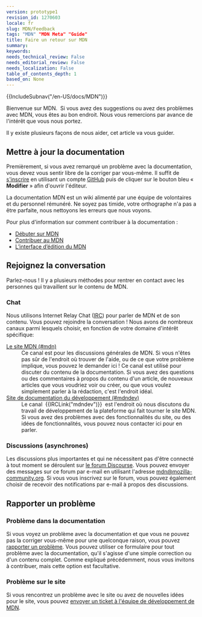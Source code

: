 ```yaml
---
version: prototype1
revision_id: 1270603
locale: fr
slug: MDN/Feedback
tags: "MDN" "MDN Meta" "Guide"
title: Faire un retour sur MDN
summary: 
keywords: 
needs_technical_review: False
needs_editorial_review: False
needs_localization: False
table_of_contents_depth: 1
based_on: None
---
```

<div>{{IncludeSubnav("/en-US/docs/MDN")}}</div>

<p>Bienvenue sur MDN.&nbsp; <span class="seoSummary">Si vous avez des suggestions ou avez des problèmes avec MDN, vous êtes au bon endroit. Nous vous remercions par avance de l'intérêt que vous nous portez.</span></p>

<p><span class="seoSummary">Il y existe plusieurs façons de nous aider, cet article va vous guider.</span></p>

<h2 id="Mettre_à_jour_la_documentation">Mettre à jour la documentation</h2>

<p>Premièrement, si vous avez remarqué un problème avec la documentation, vous devez vous sentir libre de la corriger par vous-même. Il suffit de <a href="/fr/docs/MDN/Contribute/Howto/Comment_cr%C3%A9er_un_compte_sur_MDN">s'inscrire</a> en utilisant un compte <a href="https://github.com/">GitHub</a> puis de cliquer sur le bouton bleu « <strong>Modifier</strong> » afin d'ouvrir l'éditeur.</p>

<p>La documentation MDN est un wiki alimenté par une équipe de volontaires et du personnel rémunéré. Ne soyez pas timide, votre orthographe n'a pas a être parfaite, nous nettoyons les erreurs que nous voyons.</p>

<p>Pour plus d'information sur comment contribuer à la documentation :</p>

<ul>
 <li><a href="/fr/docs/MDN/Débuter_sur_MDN">Débuter sur MDN</a></li>
 <li><a href="/fr/docs/MDN/Contribute">Contribuer au MDN</a></li>
 <li><a href="/fr/docs/Project:Guide_du_rédacteur">L’interface d’édition du MDN</a></li>
</ul>

<h2 id="Rejoignez_la_conversation">Rejoignez la conversation</h2>

<p>Parlez-nous ! Il y a plusieurs méthodes pour rentrer en contact avec les personnes qui travaillent sur le contenu de MDN.</p>

<h3 id="Chat">Chat</h3>

<p>Nous utilisons Internet Relay Chat (<a href="https://wiki.mozilla.org/IRC">IRC</a>) pour parler de MDN et de son contenu. Vous pouvez rejoindre la conversation ! Nous avons de nombreux canaux parmi lesquels choisir, en fonction de votre domaine d'intérêt spécifique:</p>

<dl>
 <dt><a href="irc://irc.mozilla.org/mdn">Le site MDN (#mdn)</a></dt>
 <dd>Ce canal est pour les discussions générales de MDN. Si vous n'êtes pas sûr de l'endroit où trouver de l'aide, ou de ce que votre problème implique, vous pouvez le demander ici ! Ce canal est utilisé pour discuter du contenu de la documentation. Si vous avez des questions ou des commentaires à propos du contenu d'un article, de nouveaux articles que vous voudriez voir ou créer, ou que vous voulez simplement parler à la rédaction, c'est l'endroit idéal.</dd>
 <dt><a href="irc://irc.mozilla.org/mdndev">Site de documentation du développement (#mdndev)</a></dt>
 <dd>Le canal&nbsp; {{IRCLink("mdndev")}}&nbsp; est l'endroit où nous discutons du travail de développement de la plateforme qui fait tourner le site MDN. Si vous avez des problèmes avec des fonctionnalités du site, ou des idées de fonctionnalités, vous pouvez nous contacter ici pour en parler.</dd>
</dl>

<h3 id="Courriel">Discussions (asynchrones)</h3>

<p>Les discussions plus importantes et qui ne nécessitent pas d'être connecté à tout moment se déroulent sur <a href="https://discourse.mozilla-community.org/c/mdn">le forum Discourse</a>. Vous pouvez envoyer des messages sur ce forum par e-mail en utilisant l'adresse <a href="mailto://mdn@mozilla-community.org">mdn@mozilla-community.org</a>. Si vous vous inscrivez sur le forum, vous pouvez également choisir de recevoir des notifications par e-mail à propos des discussions.</p>

<h2 id="Rapporter_un_problème">Rapporter un problème</h2>

<h3 id="Problème_dans_la_documentation">Problème dans la documentation</h3>

<p>Si vous voyez un problème avec la documentation et que vous ne pouvez pas la corriger vous-même pour une quelconque raison, vous pouvez <a href="https://bugzilla.mozilla.org/form.doc">rapporter un problème</a>. Vous pouvez utiliser ce formulaire pour tout problème avec la documentation, qu'il s'agisse d'une simple correction ou d'un contenu complet. Comme expliqué précédemment, nous vous invitons à contribuer, mais cette option est facultative.</p>

<h3 id="Problème_sur_le_site">Problème sur le site</h3>

<p>Si vous rencontrez un problème avec le site ou avez de nouvelles idées pour le site, vous pouvez <a href="https://bugzilla.mozilla.org/form.mdn">envoyer un ticket à l'équipe de développement de MDN</a>.</p>

